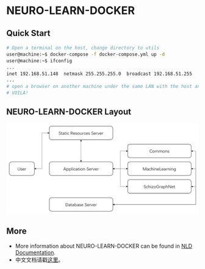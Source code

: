 # NEURO-LEARN-DOCKER

## Quick Start

```bash
# Open a terminal on the host, change directory to utils
user@machine:~$ docker-compose -f docker-compose.yml up -d
user@machine:~$ ifconfig
...
inet 192.168.51.148  netmask 255.255.255.0  broadcast 192.168.51.255
...
# open a browser on another machine under the same LAN with the host and type the address '192.168.51.148'.
# VOILA!
```

## NEURO-LEARN-DOCKER Layout

![layout](doc/NLD_Layout.png)

## More

- More information about NEURO-LEARN-DOCKER can be found in [NLD Documentation](https://github.com/Raniac/NEURO-LEARN-DOCKER/wiki).
- 中文文档请戳[这里](https://www.jianshu.com/p/067747c881ee)。
